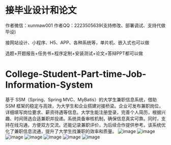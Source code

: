 # 接毕业设计和论文
作者微信：xunmaw001  作者QQ：2223505639(支持修改、部署调试、支持代做毕设)

接网站设计、小程序、H5、APP、各种系统等，单片机、嵌入式也可以做

选题+开题报告+任务书+程序定制+安装测试+论文+答辩PPT都可以做
# College-Student-Part-time-Job-Information-System
基于 SSM（Spring、Spring MVC、MyBatis）的大学生兼职信息系统，借助 SSM 框架的稳定与高效，为大学生和企业搭建对接桥梁。企业可发布兼职岗位，详细填写岗位要求、薪资待遇等信息。大学生能注册登录，完善个人简历，根据兴趣、时间筛选合适兼职并投递。系统具备审核机制，确保信息真实可靠。同时，支持在线沟通，方便双方交流。还能记录兼职评价，为后续合作提供参考。该系统优化了兼职信息流通，提升了大学生找兼职的效率和质量。 
![image](https://github.com/user-attachments/assets/036fcf09-7917-4385-bc64-d10eb9e635cd)
![image](https://github.com/user-attachments/assets/15e87989-a238-448f-b1df-b3d1e3aa6632)
![image](https://github.com/user-attachments/assets/514cd4ff-7592-45bd-9047-6762bb6cc459)
![image](https://github.com/user-attachments/assets/04af0ba0-cbcb-4a22-b7a1-ccd87cb2570f)
![image](https://github.com/user-attachments/assets/d61a7f06-0430-4e77-ad4c-761b802adbc1)
![image](https://github.com/user-attachments/assets/ebc7673e-34e3-40f7-8733-13e83488756a)
![image](https://github.com/user-attachments/assets/2f2da9f5-c0a8-4d56-b662-9ead6f257f3d)
